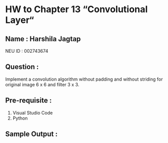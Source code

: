 # HW to Chapter 13 “Convolutional Layer“

## Name : Harshila Jagtap 

NEU ID : 002743674 

## Question :

Implement a convolution algorithm without padding and without striding for original image 6 x 6 and filter 3 x 3.

## Pre-requisite :

1. Visual Studio Code
2. Python

## Sample Output :



